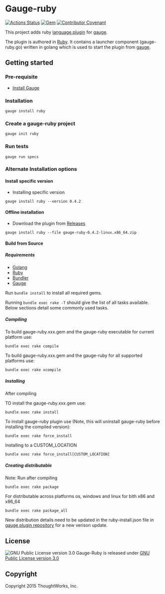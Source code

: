 # Gauge-ruby

[![Actions Status](https://github.com/getgauge/gauge-ruby/workflows/tests/badge.svg)](https://github.com/getgauge/gauge-ruby/actions)
[![Gem](https://img.shields.io/gem/v/gauge-ruby.svg)](https://rubygems.org/gems/gauge-ruby)
[![Contributor Covenant](https://img.shields.io/badge/Contributor%20Covenant-v1.4%20adopted-ff69b4.svg)](CODE_OF_CONDUCT.md)

This project adds ruby [language plugin](https://docs.gauge.org/plugins.html#language-reporting-plugins) for [gauge](http://getgauge.io).

The plugin is authored in [Ruby](https://en.wikipedia.org/wiki/Ruby_(programming_language)). It contains a launcher component (gauge-ruby.go) written in golang which is used to start the plugin from [gauge](https://github.com/getgauge/gauge).

## Getting started

### Pre-requisite

- [Install Gauge](https://docs.gauge.org/installing.html#installation)

### Installation

```
gauge install ruby
```

### Create a gauge-ruby project

```
gauge init ruby
```

### Run tests

```
gauge run specs
```

### Alternate Installation options

#### Install specific version
* Installing specific version
```
gauge install ruby --version 0.4.2
```

#### Offline installation

* Download the plugin from [Releases](https://github.com/getgauge/gauge-ruby/releases)
```
gauge install ruby --file gauge-ruby-0.4.2-linux.x86_64.zip
```

#### Build from Source

##### Requirements
* [Golang](http://golang.org/)
* [Ruby](https://www.ruby-lang.org/en/)
* [Bundler](http://bundler.io/)
* [Gauge](http://getgauge.io)

Run `bundle install` to install all required gems.

Running `bundle exec rake -T` should give the list of all tasks available. Below sections detail some commonly used tasks.

##### Compiling

To build gauge-ruby.xxx.gem and the gauge-ruby executable for current platform use:

````
bundle exec rake compile
````

To build gauge-ruby.xxx.gem and the gauge-ruby for all supported platforms use:

````
bundle exec rake xcompile
````

##### Installing

After compiling

TO install the gauge-ruby.xxx.gem use:

````
bundle exec rake install
````

To install gauge-ruby plugin use (Note, this will uninstall gauge-ruby before installing the compiled version):

```
bundle exec rake force_install
```

Installing to a CUSTOM_LOCATION

````
bundle exec rake force_install[CUSTOM_LOCATION]
````

##### Creating distributable

Note: Run after compiling

````
bundle exec rake package
````

For distributable across platforms os, windows and linux for bith x86 and x86_64

````
bundle exec rake package_all
````

New distribution details need to be updated in the ruby-install.json file in  [gauge plugin repository](https://github.com/getgauge/gauge-repository) for a new verison update.

## License

![GNU Public License version 3.0](http://www.gnu.org/graphics/gplv3-127x51.png)
Gauge-Ruby is released under [GNU Public License version 3.0](http://www.gnu.org/licenses/gpl-3.0.txt)

## Copyright

Copyright 2015 ThoughtWorks, Inc.

